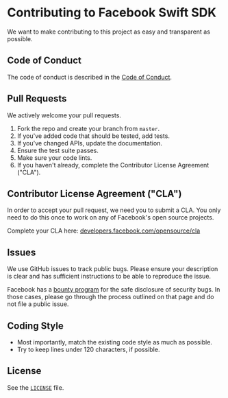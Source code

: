 # Contributing to Facebook Swift SDK

We want to make contributing to this project as easy and transparent as possible.

## Code of Conduct

The code of conduct is described in the [Code of Conduct](CODE_OF_CONDUCT.md).

## Pull Requests

We actively welcome your pull requests.

1. Fork the repo and create your branch from `master`.
2. If you've added code that should be tested, add tests.
3. If you've changed APIs, update the documentation.
4. Ensure the test suite passes.
5. Make sure your code lints.
6. If you haven't already, complete the Contributor License Agreement ("CLA").

## Contributor License Agreement ("CLA")

In order to accept your pull request, we need you to submit a CLA. You only need to do this once to work on any of
Facebook's open source projects.

Complete your CLA here: [developers.facebook.com/opensource/cla](https://developers.facebook.com/opensource/cla)

## Issues

We use GitHub issues to track public bugs. Please ensure your description is clear and has sufficient instructions to be
able to reproduce the issue.

Facebook has a [bounty program](https://www.facebook.com/whitehat) for the safe disclosure of security bugs. In those
cases, please go through the process outlined on that page and do not file a public issue.

## Coding Style

- Most importantly, match the existing code style as much as possible.
- Try to keep lines under 120 characters, if possible.

## License

See the [`LICENSE`](https://github.com/facebook/facebook-swift-sdk/blob/master/LICENSE) file.
